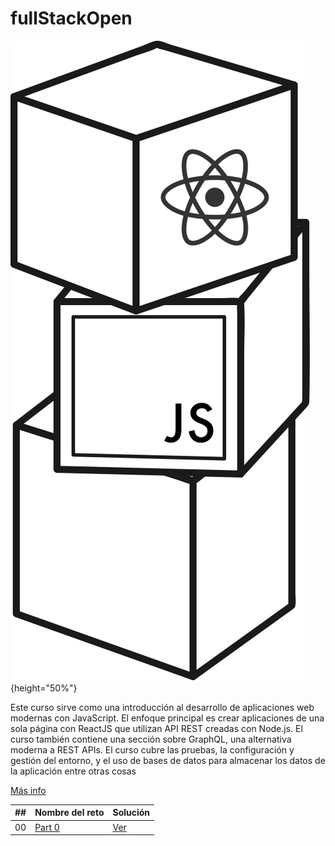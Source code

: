 # fullStackOpen
![imagen](fullstackopen.svg){height="50%"}

Este curso sirve como una introducción al desarrollo de aplicaciones web modernas con JavaScript. El enfoque principal es crear aplicaciones de una sola página con ReactJS que utilizan API REST creadas con Node.js. El curso también contiene una sección sobre GraphQL, una alternativa moderna a REST APIs.
El curso cubre las pruebas, la configuración y gestión del entorno, y el uso de bases de datos para almacenar los datos de la aplicación entre otras cosas

[Más info](https://fullstackopen.com/es/)

| ##  | Nombre del reto                                                           |  Solución                                                                        | 
| :-: | ------------------------------------------------------------------------- | ---------------------------------------------------------------------------------- |
|00   | [Part 0](https://fullstackopen.com/es/part0)  | [Ver]()  |
